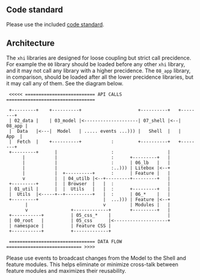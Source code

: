 ## Code standard
Please use the included [code standard][_01].

## Architecture
The `xhi` libraries are designed for loose coupling but strict call
precidence. For example the `00` library should be loaded before any
other `xhi` library, and it may not call any library with a higher
precidence. The `08_app` library, in comparison, should be loaded 
after all the lower precidence libraries, but it may call any of them.
See the diagram below.

```
 <<<<< ========================== API CALLS =================================

 +---------+    +----------+                     +----------+   +--------+
 | 02_data |    | 03_model |<--------------------| 07_shell |<--| 08_app |
 |  Data   |<---|  Model   | ..... events ...))) |   Shell  |   |   App  |
 |  Fetch  |    +----------+           :         +----------+   +--------+
 +---------+      |                    :                    |
      |           |                    :      +---------+   |
      |           |                    :      | 06_lb   |   |
      |           |                    :..))) | Litebox |<--+
      |           |  +----------+      :      | Feature |   |
      v           |  | 04_utilb |<--+---------+---------+   |
 +---------+      |  | Browser  |   |  :                    |
 | 01_util |      |  |  Utils   |   |  :      +---------+   |
 |  Utils  |<-----+--+----------+   |  :      | 06_*    |   |
 +---------+                        |  ...))) | Feature |<--+
       |                            v         | Modules |   |
       v                +-------------+       +---------+   |
 +-----------+          | 05_css_*    |                     |
 | 00_root   |          | 05_css      |<--------------------+
 | namespace |          | Feature CSS |
 +-----------+          +-------------+

 ================================ DATA FLOW ============================ >>>>
```
Please use events to broadcast changes from the Model to the Shell and
feature modules. This helps eliminate or minimize cross-talk between feature
modules and maximizes their reusability.

[_01]://doc/standard/js-code-standard.html

